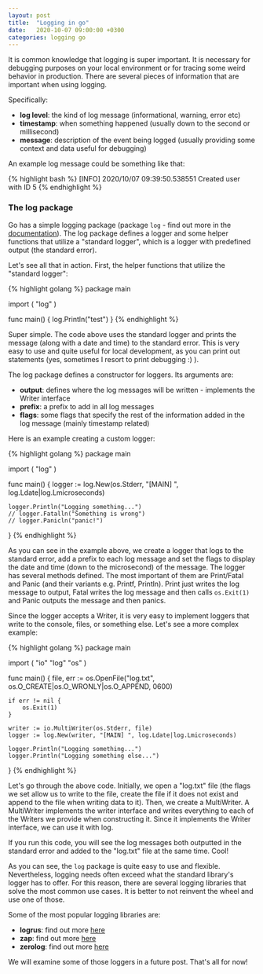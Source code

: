 ```yaml
---
layout: post
title:  "Logging in go"
date:   2020-10-07 09:00:00 +0300
categories: logging go
---
```

It is common knowledge that logging is super important. It is necessary for debugging purposes on your local environment or for tracing some weird behavior in production. There are several pieces of information that are important when using logging.

Specifically:

* **log level**: the kind of log message (informational, warning, error etc)
* **timestamp**: when something happened (usually down to the second or millisecond)
* **message**: description of the event being logged (usually providing some context and data useful for debugging)

An example log message could be something like that:

{% highlight bash %}
[INFO] 2020/10/07 09:39:50.538551 Created user with ID 5
{% endhighlight %}


### The log package

Go has a simple logging package (package ```log``` - find out more in the <a href="https://golang.org/pkg/log/" rel="noopener nofollow" target="_blank">documentation</a>). The log package defines a logger and some helper functions that utilize a "standard logger", which is a logger with predefined output (the standard error).

Let's see all that in action. First, the helper functions that utilize the "standard logger":

{% highlight golang %}
package main

import (
	"log"
)

func main() {
	log.Println("test")
}
{% endhighlight %}

Super simple. The code above uses the standard logger and prints the message (along with a date and time) to the standard error. This is very easy to use and quite useful for local development, as you can print out statements (yes, sometimes I resort to print debugging :) ).

The log package defines a constructor for loggers. Its arguments are:

* **output**: defines where the log messages will be written - implements the Writer interface
* **prefix**: a prefix to add in all log messages
* **flags**: some flags that specify the rest of the information added in the log message (mainly timestamp related)

Here is an example creating a custom logger:

{% highlight golang %}
package main

import (
	"log"
)

func main() {
	logger := log.New(os.Stderr, "[MAIN] ", log.Ldate|log.Lmicroseconds)

	logger.Println("Logging something...")
	// logger.Fatalln("Something is wrong")
	// logger.Panicln("panic!")
}
{% endhighlight %}

As you can see in the example above, we create a logger that logs to the standard error, add a prefix to each log message and set the flags to display the date and time (down to the microsecond) of the message. The logger has several methods defined. The most important of them are Print/Fatal and Panic (and their variants e.g. Printf, Println). Print just writes the log message to output, Fatal writes the log message and then calls ```os.Exit(1)``` and Panic outputs the message and then panics.

Since the logger accepts a Writer, it is very easy to implement loggers that write to the console, files, or something else. Let's see a more complex example:

{% highlight golang %}
package main

import (
	"io"
	"log"
	"os"
)

func main() {
	file, err := os.OpenFile("log.txt", os.O_CREATE|os.O_WRONLY|os.O_APPEND, 0600)

	if err != nil {
		os.Exit(1)
	}

	writer := io.MultiWriter(os.Stderr, file)
	logger := log.New(writer, "[MAIN] ", log.Ldate|log.Lmicroseconds)

	logger.Println("Logging something...")
	logger.Println("Logging something else...")
}
{% endhighlight %}

Let's go through the above code. Initially, we open a "log.txt" file (the flags we set allow us to write to the file, create the file if it does not exist and append to the file when writing data to it). Then, we create a MultiWriter. A MultiWriter implements the writer interface and writes everything to each of the Writers we provide when constructing it. Since it implements the Writer interface, we can use it with log.

If you run this code, you will see the log messages both outputted in the standard error and added to the "log.txt" file at the same time. Cool!

As you can see, the ```log``` package is quite easy to use and flexible. Nevertheless, logging needs often exceed what the standard library's logger has to offer. For this reason, there are several logging libraries that solve the most common use cases. It is better to not reinvent the wheel and use one of those.

Some of the most popular logging libraries are:

* **logrus**: find out more <a href="https://github.com/sirupsen/logrus" rel="noopener nofollow" target="_blank">here</a>
* **zap**: find out more <a href="https://github.com/uber-go/zap" rel="noopener nofollow" target="_blank">here</a>
* **zerolog**: find out more <a href="https://github.com/rs/zerolog" rel="noopener nofollow" target="_blank">here</a>

We will examine some of those loggers in a future post. That's all for now!
